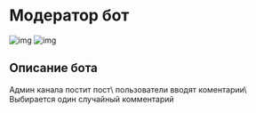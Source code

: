 # Модератор бот

![img](https://img.shields.io/pypi/v/aiogram?label=aiogram)
![img](https://img.shields.io/github/stars/1?style=social)

<h2>Описание бота</h2>
Админ канала постит пост\
пользователи вводят коментарии\
Выбирается один случайный комментарий